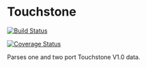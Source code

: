 # Touchstone

[![Build Status](https://travis-ci.org/mpichl87/Touchstone.jl.svg?branch=master)](https://travis-ci.org/mpichl87/Touchstone.jl)

[![Coverage Status](https://coveralls.io/repos/github/mpichl87/Touchstone.jl/badge.svg?branch=master)](https://coveralls.io/github/mpichl87/Touchstone.jl?branch=master)


Parses one and two port Touchstone V1.0 data.
